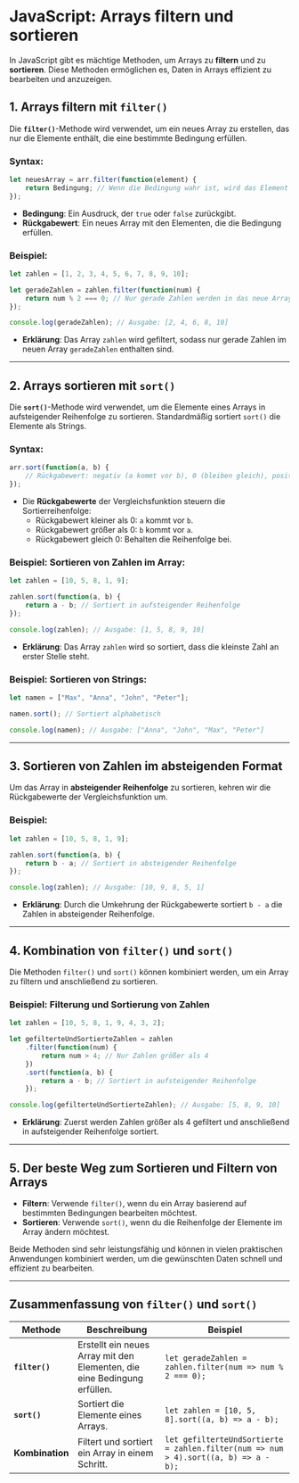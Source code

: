 
# JavaScript: Arrays filtern und sortieren

In JavaScript gibt es mächtige Methoden, um Arrays zu **filtern** und zu **sortieren**. Diese Methoden ermöglichen es, Daten in Arrays effizient zu bearbeiten und anzuzeigen.

## **1. Arrays filtern mit `filter()`**

Die **`filter()`**-Methode wird verwendet, um ein neues Array zu erstellen, das nur die Elemente enthält, die eine bestimmte Bedingung erfüllen.

### **Syntax:**
```javascript
let neuesArray = arr.filter(function(element) {
    return Bedingung; // Wenn die Bedingung wahr ist, wird das Element in das neue Array aufgenommen
});
```

- **Bedingung**: Ein Ausdruck, der `true` oder `false` zurückgibt.
- **Rückgabewert**: Ein neues Array mit den Elementen, die die Bedingung erfüllen.

### **Beispiel:**
```javascript
let zahlen = [1, 2, 3, 4, 5, 6, 7, 8, 9, 10];

let geradeZahlen = zahlen.filter(function(num) {
    return num % 2 === 0; // Nur gerade Zahlen werden in das neue Array aufgenommen
});

console.log(geradeZahlen); // Ausgabe: [2, 4, 6, 8, 10]
```

- **Erklärung**: Das Array `zahlen` wird gefiltert, sodass nur gerade Zahlen im neuen Array `geradeZahlen` enthalten sind.

---

## **2. Arrays sortieren mit `sort()`**

Die **`sort()`**-Methode wird verwendet, um die Elemente eines Arrays in aufsteigender Reihenfolge zu sortieren. Standardmäßig sortiert `sort()` die Elemente als Strings.

### **Syntax:**
```javascript
arr.sort(function(a, b) {
    // Rückgabewert: negativ (a kommt vor b), 0 (bleiben gleich), positiv (a kommt nach b)
});
```

- Die **Rückgabewerte** der Vergleichsfunktion steuern die Sortierreihenfolge:
  - Rückgabewert kleiner als 0: `a` kommt vor `b`.
  - Rückgabewert größer als 0: `b` kommt vor `a`.
  - Rückgabewert gleich 0: Behalten die Reihenfolge bei.

### **Beispiel: Sortieren von Zahlen im Array:**
```javascript
let zahlen = [10, 5, 8, 1, 9];

zahlen.sort(function(a, b) {
    return a - b; // Sortiert in aufsteigender Reihenfolge
});

console.log(zahlen); // Ausgabe: [1, 5, 8, 9, 10]
```

- **Erklärung**: Das Array `zahlen` wird so sortiert, dass die kleinste Zahl an erster Stelle steht.

### **Beispiel: Sortieren von Strings:**
```javascript
let namen = ["Max", "Anna", "John", "Peter"];

namen.sort(); // Sortiert alphabetisch

console.log(namen); // Ausgabe: ["Anna", "John", "Max", "Peter"]
```

---

## **3. Sortieren von Zahlen im absteigenden Format**

Um das Array in **absteigender Reihenfolge** zu sortieren, kehren wir die Rückgabewerte der Vergleichsfunktion um.

### **Beispiel:**
```javascript
let zahlen = [10, 5, 8, 1, 9];

zahlen.sort(function(a, b) {
    return b - a; // Sortiert in absteigender Reihenfolge
});

console.log(zahlen); // Ausgabe: [10, 9, 8, 5, 1]
```

- **Erklärung**: Durch die Umkehrung der Rückgabewerte sortiert `b - a` die Zahlen in absteigender Reihenfolge.

---

## **4. Kombination von `filter()` und `sort()`**

Die Methoden `filter()` und `sort()` können kombiniert werden, um ein Array zu filtern und anschließend zu sortieren.

### **Beispiel: Filterung und Sortierung von Zahlen**

```javascript
let zahlen = [10, 5, 8, 1, 9, 4, 3, 2];

let gefilterteUndSortierteZahlen = zahlen
    .filter(function(num) {
        return num > 4; // Nur Zahlen größer als 4
    })
    .sort(function(a, b) {
        return a - b; // Sortiert in aufsteigender Reihenfolge
    });

console.log(gefilterteUndSortierteZahlen); // Ausgabe: [5, 8, 9, 10]
```

- **Erklärung**: Zuerst werden Zahlen größer als 4 gefiltert und anschließend in aufsteigender Reihenfolge sortiert.

---

## **5. Der beste Weg zum Sortieren und Filtern von Arrays**

- **Filtern**: Verwende `filter()`, wenn du ein Array basierend auf bestimmten Bedingungen bearbeiten möchtest.
- **Sortieren**: Verwende `sort()`, wenn du die Reihenfolge der Elemente im Array ändern möchtest.

Beide Methoden sind sehr leistungsfähig und können in vielen praktischen Anwendungen kombiniert werden, um die gewünschten Daten schnell und effizient zu bearbeiten.

---

## **Zusammenfassung von `filter()` und `sort()`**

| **Methode**            | **Beschreibung**                                              | **Beispiel**                               |
|------------------------|--------------------------------------------------------------|--------------------------------------------|
| **`filter()`**          | Erstellt ein neues Array mit den Elementen, die eine Bedingung erfüllen. | `let geradeZahlen = zahlen.filter(num => num % 2 === 0);` |
| **`sort()`**            | Sortiert die Elemente eines Arrays.                           | `let zahlen = [10, 5, 8].sort((a, b) => a - b);` |
| **Kombination**         | Filtert und sortiert ein Array in einem Schritt.             | `let gefilterteUndSortierte = zahlen.filter(num => num > 4).sort((a, b) => a - b);` |

